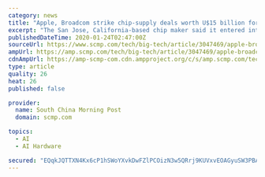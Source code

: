 ```yaml
---
category: news
title: "Apple, Broadcom strike chip-supply deals worth U$15 billion for devices released through mid-2023"
excerpt: "The San Jose, California-based chip maker said it entered into two multi-year pacts “for the supply of a ... Sign up now for our 50% early bird offer from SCMP Research: China AI Report. The all new SCMP China AI Report gives you exclusive first-hand insights and analysis into the latest industry developments, and actionable and objective ..."
publishedDateTime: 2020-01-24T02:47:00Z
sourceUrl: https://www.scmp.com/tech/big-tech/article/3047469/apple-broadcom-strike-chip-supply-deals-worth-u15-billion-devices
ampUrl: https://amp.scmp.com/tech/big-tech/article/3047469/apple-broadcom-strike-chip-supply-deals-worth-u15-billion-devices
cdnAmpUrl: https://amp-scmp-com.cdn.ampproject.org/c/s/amp.scmp.com/tech/big-tech/article/3047469/apple-broadcom-strike-chip-supply-deals-worth-u15-billion-devices
type: article
quality: 26
heat: 26
published: false

provider:
  name: South China Morning Post
  domain: scmp.com

topics:
  - AI
  - AI Hardware

secured: "EQqkJQTTXN4Kx6cP1hSWoYXvkDwFZlPCOizN3w5QRrj9KUVxvEOAGyuSW3PBAOjBjgjj4ZH8GAuqIzh7BesnZ4yEAIBhhqujEX0KJRZ2DzEcA197c70peoR8dMRNWu0DstKj9YJKUNNQyH2Uba49YMjY4PHXVUx51kmQRhB3mO0hUuozQL7lkPmNRw1ycEDrZBF/i7KhkS+pJvGwHvGN4G/Eu8/1jVzZiZlSx5i5KEibzx86aNlpLAwyPcdggvYToFLve4rxqWzpXG3l7KAm7q2yVe4IqoF5VAs50FYrtx9sfVibXNoyrl9qemD3g/hH676egkE84HzKG+zup1d7JGz1RhPVmP4G6SKZk13zFxaPPCObkHZ7UELFdNugoajVPr6bC1R4N7y6OEQQ73mHR1afpJ325RyTsfMBhbjAOfoLx2GiPPXKCiyQCBkSpJlxnXsTzflh0AkdvaFIeqtB6OShT8b0iXNpM3xQAibkmNI=;bN/PZ1cE29ozn3DCsCV/YA=="
---
```


